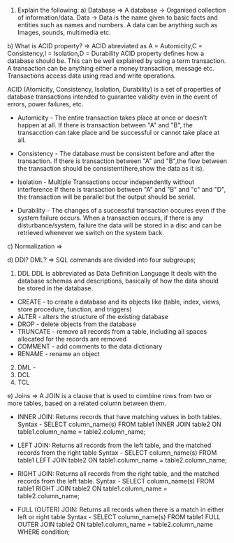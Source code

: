 1) Explain the following:
a) Database
=> A database -> Organised collection of information/data.
   Data       -> Data is the name given to basic facts and entities such as names and numbers. A data can be anything such as Images, sounds, multimedia etc.

b) What is ACID property?
=> ACID abreviated as A = Automicity,C = Consistency,I = Isolation,D = Durability
   ACID property defines how a database should be.
   This can be well explained by using a term transaction. A transaction can be anything either a money transaction, message etc.
   Transactions access data using read and write operations.

   ACID (Atomicity, Consistency, Isolation, Durability) is a set of properties of database transactions intended to guarantee validity even in the event of errors, power failures, etc.
 * Automicity   - The entire transaction takes place at once or doesn't happen at all.
                  If there is transaction between "A" and "B", the transacction can take place and be successful or cannot take place at all.

 * Consistency  - The database must be consistent before and after the transaction.
                  If there is transaction between "A" and "B",the flow between the transaction should be consistent(here,show the data as it is).

 * Isolation    - Multiple Transactions occur independently without interference 
                  If there is transaction between "A" and "B" and "c" and "D", the transaction will be parallel but the output should be serial. 

 * Durability   - The changes of a successful transaction occures even if the system failure occurs.
                  When a transaction occurs, if there is any disturbance/system, failure the data will be stored in a disc and can be retrieved whenever we switch on the system back.


c) Normalization
=> 

d) DDl? DML?
=> SQL commands are divided into four subgroups;
1) DDL
   DDL is abbreviated as Data Definition Language
   It deals with the database schemas and descriptions, basically of how the data should be stored in the database.
* CREATE - to create a database and its objects like (table, index, views, store procedure, function, and triggers)
* ALTER - alters the structure of the existing database
* DROP - delete objects from the database
* TRUNCATE - remove all records from a table, including all spaces allocated for the records are removed
* COMMENT - add comments to the data dictionary
* RENAME - rename an object

2) DML - 
3) DCL 
4) TCL

e) Joins
=> A JOIN is a clause that is used to combine rows from two or more tables, based on a related column between them.
* INNER JOIN: Returns records that have matching values in both tables.
Syntax -
SELECT column_name(s)
FROM table1
INNER JOIN table2
ON table1.column_name = table2.column_name;

* LEFT JOIN: Returns all records from the left table, and the matched records from the right table
Syntax - 
SELECT column_name(s)
FROM table1
LEFT JOIN table2
ON table1.column_name = table2.column_name;

* RIGHT JOIN: Returns all records from the right table, and the matched records from the left table.
Syntax - SELECT column_name(s)
FROM table1
RIGHT JOIN table2
ON table1.column_name = table2.column_name;

* FULL (OUTER) JOIN: Returns all records when there is a match in either left or right table
Syntax - 
SELECT column_name(s)
FROM table1
FULL OUTER JOIN table2
ON table1.column_name = table2.column_name
WHERE condition;

